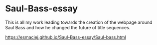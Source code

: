 # Saul-Bass-essay
This is all my work leading towards the creation of the webpage around Saul Bass and how he changed the future of title sequences. 

https://esmaciej.github.io/Saul-Bass-essay/Saul-bass.html

